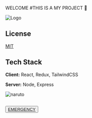 WELCOME
#THIS IS A MY PROJECT 👻

![Logo](https://dev-to-uploads.s3.amazonaws.com/uploads/articles/th5xamgrr6se0x5ro4g6.png)


## License

[MIT](https://choosealicense.com/licenses/mit/)


## Tech Stack

**Client:** React, Redux, TailwindCSS

**Server:** Node, Express



![naruto](https://github.com/user-attachments/assets/eabdeba5-d138-447d-919a-cf5c14fc29a6)

 <center><img src ="https://lh3.googleusercontent.com/blogger_img_proxy/AEn0k_sMP2zeJk9V1ozVaZir5BDOR3lU_s399ZPYZ2T00KT88OUXrmucWm0G8-RPDBkYzOHBUpZlthGD8kc-TKUWxnAycOs2IR9SnGVbe4QzNxQtNGO1tciAILZGVHHaJVQEbDEiv0uOhFQo=s0-d" alt=""  >
    </center>

<button><div><a href="#Panduan">EMERGENCY</a></div></button>
